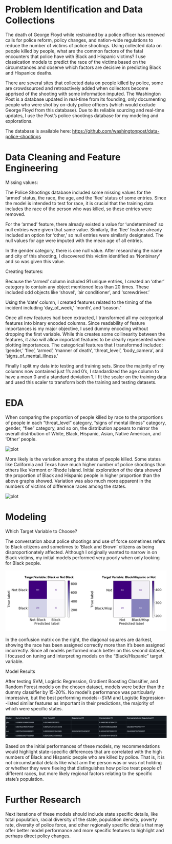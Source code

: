 # Problem Identification and Data Collections

 The death of George Floyd while restrained by a police officer has renewed calls for police reform, policy changes, and nation-wide regulations to reduce the number of victims of police shootings. Using collected data on people killed by people, what are the common factors of the fatal encounters that police have with Black and Hispanic victims? I use classication models to predict the race of the victims based on the circumstances and observe which factors are decisive in predicting Black and Hispanice deaths. 
 
There are several sites that collected data on people killed by police, some are crowdsourced and retroactively added when collectors become apprised of the shooting with some information imputed. The Washington Post is a database updated in real-time from its founding, only documenting people who were shot by on-duty police officers (which would exclude George Floyd from this database). Due to its reliable sourcing and real-time updates, I use the Post’s police shootings database for my modeling and explorations.

The database is available here: ​https://github.com/washingtonpost/data-police-shootings

# Data Cleaning and Feature Engineering

Missing values:

The Police Shootings database included some missing values for the ‘armed’ status, the race, the age, and the ‘flee’ status of some entries. Since the model is intended to test for race, it is crucial that the training data includes the race of the person who was killed, so these entries were removed.

For the ‘armed’ feature, there already existed a value for ‘undetermined’ so null entries were given that same value. Similarly, the ‘flee’ feature already included an option for ‘other,’ so null entries were similarly designated. The null values for age were imputed with the mean age of all entries.

In the gender category, there is one null value. After researching the name and city of this shooting, I discovered this victim identified as ‘Nonbinary’ and so was given this value.

Creating features:

Because the ‘armed’ column included 91 unique entries, I created an ‘other’ category to contain any object mentioned less than 20 times. These included odd objects like ‘shovel’, ‘air conditioner’, and ‘screwdriver.’

Using the ‘date’ column, I created features related to the timing of the incident including ‘day_of_week,’ ‘month’, and ‘season.’

Once all new features had been extracted, I transformed all my categorical features into binary encoded columns. Since readability of feature importances is my major objective, I used dummy encoding without dropping the first variable. While this creates some collinearity between the features, it also will allow important features to be clearly represented when plotting importances. The categorical features that I transformed included: ‘gender,’ ‘flee’, ‘armed’, ‘manner of death’, ‘threat_level’, ‘body_camera’, and ‘signs_of_mental_illness.’

Finally I split my data into testing and training sets. Since the majority of my columns now contained just 1’s and 0’s, I standardized the age column to have a mean 0 and a standard deviation 1. I fit the scaler on the training data and used this scaler to transform both the training and testing datasets.

# EDA

When comparing the proportion of people killed by race to the proportions of people in each “threat_level” category, “signs of mental illness” category, gender, “flee” category, and so on, the distribution appears to mirror the overall distribution of White, Black, Hispanic, Asian, Native American, and ‘Other’ people.

![plot](reports/figures/featuresbyrace.png)

More likely is the variation among the states of people killed. Some states like California and Texas have much higher number of police shootings than others like Vermont or Rhode Island. Initial exploration of the data showed the proportion of Black and Hispanic people in higher proportion than the above graphs showed. Variation was also much more apparent in the numbers of victims of difference races among the states.

![plot](reports/figures/statesbyrace.png)

# Modeling

Which Target Variable to Choose?

The conversation about police shootings and use of force sometimes refers to Black citizens and sometimes to ‘Black and Brown’ citizens as being disproportionately affected. Although I originally wanted to narrow in on Black victims, my initial models performed very poorly when only looking for Black people.

![plot](reports/figures/readme_images/target_variable_confusion.png)

In the confusion matrix on the right, the diagonal squares are darkest, showing the race has been assigned correctly more than it’s been assigned incorrectly. Since all models performed much better on this second dataset, I focused on tuning and interpreting models on the “Black/Hispanic” target variable.

Model Results

After testing SVM, Logistic Regression, Gradient Boosting Classifier, and Random Forest models on the chosen dataset, models were better than the dummy classifier by 15-20%. No model’s performance was particularly impressive, but the best performing models--SVM and Logistic Regression--listed similar features as important in their predictions, the majority of which were specific states.

![plot](reports/figures/readme_images/model_scores.png)

Based on the initial performances of these models, my recommendations would highlight state-specific differences that are correlated with the high numbers of Black and Hispanic people who are killed by police. That is, it is not circumstantial details like what arm the person was or was not holding or whether they were fleeing that distinguishes how police treat people of different races, but more likely regional factors relating to the specific state’s population.

# Further Research

Next iterations of these models should include state specific details, like total population, racial diversity of the state, population density, poverty rate, diversity of police force, and other regionally specific details that may offer better model performance and more specific features to highlight and perhaps direct policy changes.
